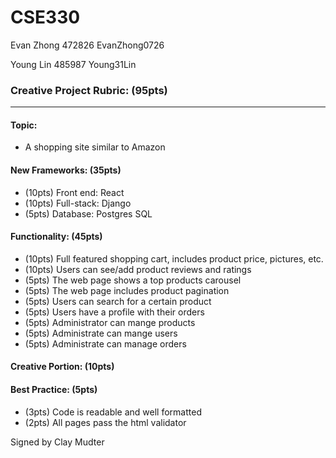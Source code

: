 # CSE330
Evan Zhong 472826 EvanZhong0726

Young Lin 485987 Young31Lin

### Creative Project Rubric: (95pts)
------
#### Topic:
- A shopping site similar to Amazon

#### New Frameworks: (35pts)
- (10pts) Front end: React   
- (10pts) Full-stack: Django
- (5pts) Database: Postgres SQL

#### Functionality: (45pts)
- (10pts) Full featured shopping cart, includes product price, pictures, etc.
- (10pts) Users can see/add product reviews and ratings
- (5pts) The web page shows a top products carousel
- (5pts) The web page includes product pagination
- (5pts) Users can search for a certain product
- (5pts) Users have a profile with their orders 
- (5pts) Administrator can mange products
- (5pts) Administrate can mange users
- (5pts) Administrate can manage orders

#### Creative Portion: (10pts)

#### Best Practice: (5pts)
- (3pts) Code is readable and well formatted
- (2pts) All pages pass the html validator


Signed by Clay Mudter
